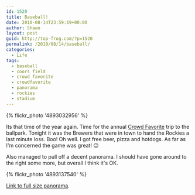 ```yaml
---
id: 1520
title: Baseball!
date: 2010-08-14T23:59:19+00:00
author: Shawn
layout: post
guid: http://top-frog.com/?p=1520
permalink: /2010/08/14/baseball/
categories:
  - Life
tags:
  - baseball
  - coors field
  - crowd favorite
  - crowdfavorite
  - panorama
  - rockies
  - stadium
---
```

{% flickr_photo '4893032956' %}

Its that time of the year again. Time for the annual [Crowd Favorite](http://crowdfavorite.com) trip to the ballpark. Tonight it was the Brewers that were in town to hand the Rockies a last minute loss. Boo! Oh well. I got free beer, pizza and hotdogs. As far as I'm concerned the game was great! 😉

Also managed to pull off a decent panorama. I should have gone around to the right some more, but overall I think it's OK.

{% flickr_photo '4893137540' %}

[Link to full size panorama](http://farm5.static.flickr.com/4121/4893137540_e8b7e11167_o.jpg).